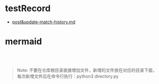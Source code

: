 # testRecord
- [post&update-match-history.md](./testRecord/post&update-match-history.md)
# mermaid
<br><br>
 > Note: 不要在仓库根目录直接增加文件，新增的文件放在对应的目录下面，每次新增文件后在命令行执行：python3 directory.py